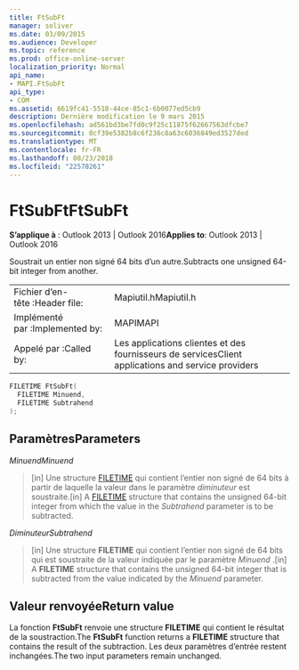 ```yaml
---
title: FtSubFt
manager: soliver
ms.date: 03/09/2015
ms.audience: Developer
ms.topic: reference
ms.prod: office-online-server
localization_priority: Normal
api_name:
- MAPI.FtSubFt
api_type:
- COM
ms.assetid: 6619fc41-5518-44ce-85c1-6b0077ed5cb9
description: Dernière modification le 9 mars 2015
ms.openlocfilehash: ad561bd3be7fd0c9f25c11875f62667563dfcbe7
ms.sourcegitcommit: 0cf39e5382b8c6f236c8a63c6036849ed3527ded
ms.translationtype: MT
ms.contentlocale: fr-FR
ms.lasthandoff: 08/23/2018
ms.locfileid: "22578261"
---
```

# <a name="ftsubft"></a><span data-ttu-id="fc7cf-103">FtSubFt</span><span class="sxs-lookup"><span data-stu-id="fc7cf-103">FtSubFt</span></span>

  
  
<span data-ttu-id="fc7cf-104">**S’applique à** : Outlook 2013 | Outlook 2016</span><span class="sxs-lookup"><span data-stu-id="fc7cf-104">**Applies to**: Outlook 2013 | Outlook 2016</span></span> 
  
<span data-ttu-id="fc7cf-105">Soustrait un entier non signé 64 bits d’un autre.</span><span class="sxs-lookup"><span data-stu-id="fc7cf-105">Subtracts one unsigned 64-bit integer from another.</span></span> 
  
|||
|:-----|:-----|
|<span data-ttu-id="fc7cf-106">Fichier d’en-tête :</span><span class="sxs-lookup"><span data-stu-id="fc7cf-106">Header file:</span></span>  <br/> |<span data-ttu-id="fc7cf-107">Mapiutil.h</span><span class="sxs-lookup"><span data-stu-id="fc7cf-107">Mapiutil.h</span></span>  <br/> |
|<span data-ttu-id="fc7cf-108">Implémenté par :</span><span class="sxs-lookup"><span data-stu-id="fc7cf-108">Implemented by:</span></span>  <br/> |<span data-ttu-id="fc7cf-109">MAPI</span><span class="sxs-lookup"><span data-stu-id="fc7cf-109">MAPI</span></span>  <br/> |
|<span data-ttu-id="fc7cf-110">Appelé par :</span><span class="sxs-lookup"><span data-stu-id="fc7cf-110">Called by:</span></span>  <br/> |<span data-ttu-id="fc7cf-111">Les applications clientes et des fournisseurs de services</span><span class="sxs-lookup"><span data-stu-id="fc7cf-111">Client applications and service providers</span></span>  <br/> |
   
```cpp
FILETIME FtSubFt(
  FILETIME Minuend,
  FILETIME Subtrahend
);
```

## <a name="parameters"></a><span data-ttu-id="fc7cf-112">Paramètres</span><span class="sxs-lookup"><span data-stu-id="fc7cf-112">Parameters</span></span>

 <span data-ttu-id="fc7cf-113">_Minuend_</span><span class="sxs-lookup"><span data-stu-id="fc7cf-113">_Minuend_</span></span>
  
> <span data-ttu-id="fc7cf-114">[in] Une structure [FILETIME](filetime.md) qui contient l’entier non signé de 64 bits à partir de laquelle la valeur dans le paramètre _diminuteur_ est soustraite.</span><span class="sxs-lookup"><span data-stu-id="fc7cf-114">[in] A [FILETIME](filetime.md) structure that contains the unsigned 64-bit integer from which the value in the  _Subtrahend_ parameter is to be subtracted.</span></span> 
    
 <span data-ttu-id="fc7cf-115">_Diminuteur_</span><span class="sxs-lookup"><span data-stu-id="fc7cf-115">_Subtrahend_</span></span>
  
> <span data-ttu-id="fc7cf-116">[in] Une structure **FILETIME** qui contient l’entier non signé de 64 bits qui est soustraite de la valeur indiquée par le paramètre _Minuend_ .</span><span class="sxs-lookup"><span data-stu-id="fc7cf-116">[in] A **FILETIME** structure that contains the unsigned 64-bit integer that is subtracted from the value indicated by the  _Minuend_ parameter.</span></span> 
    
## <a name="return-value"></a><span data-ttu-id="fc7cf-117">Valeur renvoyée</span><span class="sxs-lookup"><span data-stu-id="fc7cf-117">Return value</span></span>

<span data-ttu-id="fc7cf-118">La fonction **FtSubFt** renvoie une structure **FILETIME** qui contient le résultat de la soustraction.</span><span class="sxs-lookup"><span data-stu-id="fc7cf-118">The **FtSubFt** function returns a **FILETIME** structure that contains the result of the subtraction.</span></span> <span data-ttu-id="fc7cf-119">Les deux paramètres d’entrée restent inchangées.</span><span class="sxs-lookup"><span data-stu-id="fc7cf-119">The two input parameters remain unchanged.</span></span> 
  

